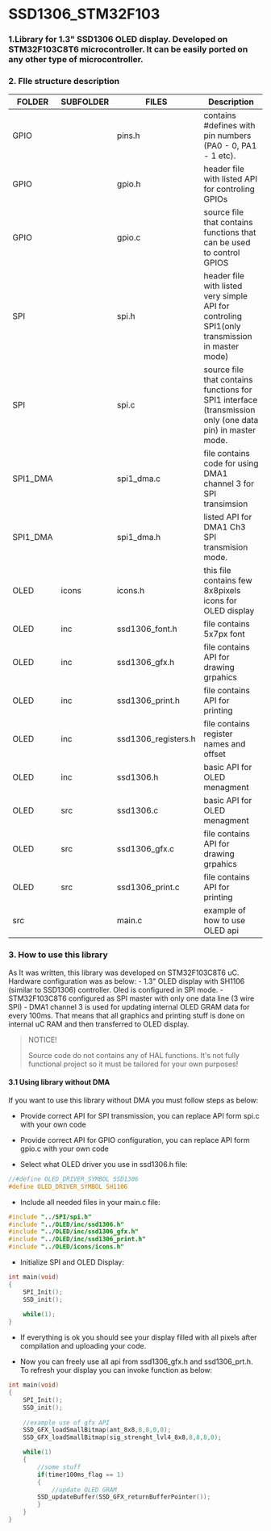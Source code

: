 # SSD1306_STM32F103
 


### 1.Library for 1.3" SSD1306 OLED display. Developed on STM32F103C8T6 microcontroller. It can be easily ported on any other type of microcontroller. 

### 2. FIle structure description
|FOLDER|SUBFOLDER|FILES	|Description
|------|--------|-------|--------------------------------------------------------------------
|GPIO  |	| pins.h | contains #defines with pin numbers (PA0 - 0, PA1 - 1 etc).
|GPIO  |        | gpio.h | header file with listed API for controling GPIOs
|GPIO  |        | gpio.c | source file that contains functions that can be used to control GPIOS
|SPI   |        | spi.h  | header file with listed very simple API for controling SPI1(only transmission in master mode)    	
|SPI     |	| spi.c  | source file that contains functions for SPI1 interface (transmission only (one data pin) in master mode.
|SPI1_DMA |	|spi1_dma.c| file contains code for using DMA1 channel 3 for SPI transimsion
|SPI1_DMA|	|spi1_dma.h | listed API for DMA1 Ch3 SPI transmision mode.			
|OLED	|icons  |icons.h 	|this file contains few 8x8pixels icons for OLED display
|OLED	|inc  	|ssd1306_font.h |file contains 5x7px font
|OLED	|inc  	|ssd1306_gfx.h	 |file contains API for drawing grpahics
|OLED	|inc  	|ssd1306_print.h |file contains API for printing 
|OLED	|inc  	|ssd1306_registers.h |file contains register names and offset
|OLED	|inc  	|ssd1306.h	 |basic API for OLED menagment
|OLED	|src    |ssd1306.c	|basic API for OLED menagment
|OLED	|src	|ssd1306_gfx.c	|file contains API for drawing grpahics		
|OLED	|src	|ssd1306_print.c |file contains API for printing
|src	|	|main.c | example of how to use OLED api	
		
### 3. How to use this library

As It was written, this library was developed on STM32F103C8T6 uC. Hardware configuration was as below:
	- 1.3" OLED display with SH1106 (similar to SSD1306) controller. Oled is configured in SPI mode.
	- STM32F103C8T6 configured as SPI master with only one data line (3 wire SPI)
	- DMA1 channel 3 is used for updating internal OLED GRAM data for every 100ms. That means that all
	graphics and printing stuff is done on internal uC RAM and then transferred to OLED display.

>NOTICE!
>
>Source code do not contains any of HAL functions. It's not fully functional project so it must be 
>tailored for your own purposes!

#### 3.1 Using library without DMA

If you want to use this library without DMA you must follow steps as below:

* Provide correct API for SPI transmission, you can replace API form spi.c with your own code

* Provide correct API for GPIO configuration, you can replace API form gpio.c with your own code

* Select what OLED driver you use in ssd1306.h file:


```c
//#define OLED_DRIVER_SYMBOL SSD1306
#define OLED_DRIVER_SYMBOL SH1106
```
	
* Include all needed files in your main.c file:

```c
#include "../SPI/spi.h"
#include "../OLED/inc/ssd1306.h"
#include "../OLED/inc/ssd1306_gfx.h"
#include "../OLED/inc/ssd1306_print.h"
#include "../OLED/icons/icons.h"
```
	
* Initialize SPI and OLED Display:


```c
int main(void)
{	
	SPI_Init();
	SSD_init();
	
	while(1);
}
```
	
* If everything is ok you should see your display filled with all pixels after compilation and 	uploading your code. 


* Now you can freely use all api from ssd1306_gfx.h and ssd1306_prt.h. To refresh your display 
  you can invoke function as below:
	
```c
int main(void)
{	
    SPI_Init();
    SSD_init();
    
    //example use of gfx API
    SSD_GFX_loadSmallBitmap(ant_8x8,8,8,0,0);
    SSD_GFX_loadSmallBitmap(sig_strenght_lvl4_8x8,8,8,8,0);

    while(1)
    {
        //some stuff
        if(timer100ms_flag == 1)
        {	
            //update OLED GRAM
	    SSD_updateBuffer(SSD_GFX_returnBufferPointer());
        }
    }
}
```

	

